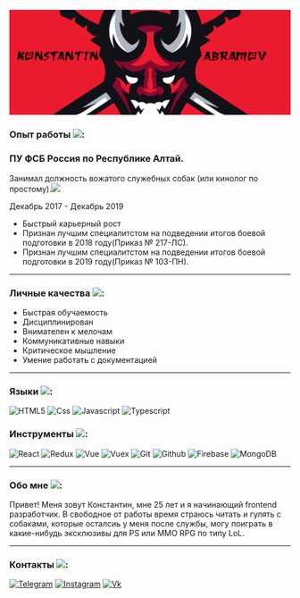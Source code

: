 ![Header](https://github.com/enc0re1337/enc0re1337/blob/main/Assets/Logo.jpg)

### Опыт работы <img src="https://img.icons8.com/external-itim2101-lineal-color-itim2101/64/000000/external-job-human-resource-itim2101-lineal-color-itim2101.png"/>:
### ПУ ФСБ Россия по Республике Алтай.
Занимал должность вожатого служебных собак (или кинолог по простому).<img src="https://img.icons8.com/pastel-glyph/64/000000/dog--v4.png"/>

Декабрь 2017 - Декабрь 2019
<ul>
 <li>Быстрый карьерный рост
 <li>Признан лучшим специалитстом на подведении итогов боевой подготовки в 2018 году(Приказ № 217-ЛС).
 <li>Признан лучшим специалитстом на подведении итогов боевой подготовки в 2019 году(Приказ № 103-ПН).
</ul>

<hr>

### Личные качества <img src="https://img.icons8.com/external-indigo-line-kalash/48/000000/external-personal-business-management-indigo-line-kalash.png"/>:
<ul>
 <li>Быстрая обучаемость
 <li>Дисциплинирован
 <li>Внимателен к мелочам
 <li>Коммуникативные навыки
 <li>Критическое мышление
 <li>Умение работать с документацией
</ul>

<hr>

### Языки <img src="https://img.icons8.com/cotton/64/000000/online-coding.png"/>:

![HTML5](https://img.shields.io/badge/-HTML-090909?style=for-the-badge&logo=HTML5)
![Css](https://img.shields.io/badge/-Css-090909?style=for-the-badge&logo=CSS3&logoColor=4F4FD9)
![Javascript](https://img.shields.io/badge/-Javascript-090909?style=for-the-badge&logo=Javascript&logoColor=FFBF40)
![Typescript](https://img.shields.io/badge/-Typescript-090909?style=for-the-badge&logo=Typescript)

### Инструменты <img src="https://img.icons8.com/external-justicon-lineal-color-justicon/64/000000/external-tools-creativity-and-design-justicon-lineal-color-justicon.png"/>:
![React](https://img.shields.io/badge/-React-090909?style=for-the-badge&logo=React)
![Redux](https://img.shields.io/badge/-Redux-090909?style=for-the-badge&logo=Redux)
![Vue](https://img.shields.io/badge/-Vue-090909?style=for-the-badge&logo=Vue.js&logoColor=329000)
![Vuex](https://img.shields.io/badge/-Vuex-090909?style=for-the-badge&logo=Vue.js)
![Git](https://img.shields.io/badge/-Git-090909?style=for-the-badge&logo=Git)
![Github](https://img.shields.io/badge/-GitHub-090909?style=for-the-badge&logo=GitHub)
![Firebase](https://img.shields.io/badge/-Firebase-090909?style=for-the-badge&logo=Firebase)
![MongoDB](https://img.shields.io/badge/-MongoDB-090909?style=for-the-badge&logo=MongoDB)

<hr>

### Обо мне <img src="https://img.icons8.com/ios-filled/50/000000/guest-male--v2.png"/>:
Привет! Меня зовут Константин, мне 25 лет и я начинающий frontend разработчик.
В свободное от работы время страюсь читать и гулять с собаками, которые осталсиь у меня после службы, могу поиграть в какие-нибудь эксклюзивы для PS или MMO RPG по типу LoL.

<hr>

### Контакты <img src="https://img.icons8.com/material-rounded/24/000000/phone--v1.png"/>:
[![Telegram](https://img.shields.io/badge/-Telega-090909?style=for-the-badge&logo=Telegram)](https://t.me/CRXWW)
[![Instagram](https://img.shields.io/badge/-Insta-090909?style=for-the-badge&logo=Instagram)](https://www.instagram.com/kk.abramov/)
[![Vk](https://img.shields.io/badge/-VK-090909?style=for-the-badge&logo=Vk)](https://vk.com/idmbrouk)

